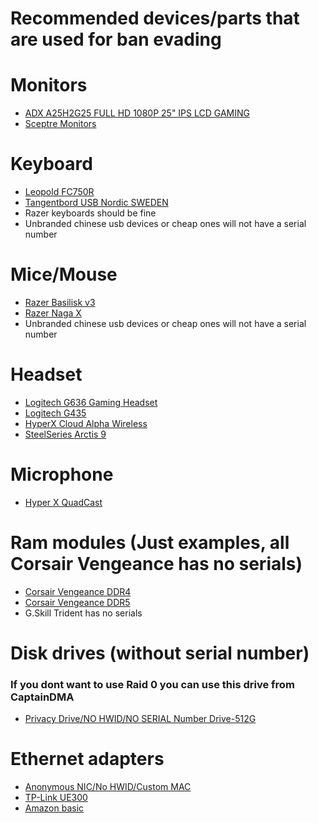 # Recommended devices/parts that are used for ban evading

# Monitors
- [ADX A25H2G25 FULL HD 1080P 25" IPS LCD GAMING](https://www.ebay.co.uk/itm/305887408052)
- [Sceptre Monitors](https://www.amazon.com/Sceptre-FreeSync-DisplayPort-Speakers-E275B-FWD168/dp/B09B8PN1J9?sr=8-5)

# Keyboard
- [Leopold FC750R](https://www.amazon.se/Leopold-tangenter-high-end-mekaniskt-tangentbord/dp/B079JSYH7X)
- [Tangentbord USB Nordic SWEDEN](https://www.biltema.se/kontor---teknik/datortillbehor/tangentbord/tangentbord-usb-nordic-2000032469)
- Razer keyboards should be fine
- Unbranded chinese usb devices or cheap ones will not have a serial number

# Mice/Mouse
- [Razer Basilisk v3](https://www.pricerunner.com/pl/110-3200349493/Computer-Mice/Razer-Basilisk-V3-Compare-Prices)
- [Razer Naga X](https://www.pricerunner.com/pl/110-3200065958/Computer-Mice/Razer-Naga-X-Compare-Prices)
- Unbranded chinese usb devices or cheap ones will not have a serial number

# Headset
- [Logitech G636 Gaming Headset](https://www.pricerunner.com/pl/94-4822845/Headphones/Logitech-G635-LightSync-Compare-Prices)
- [Logitech G435](https://www.pricerunner.com/pl/94-3200339580/Headphones/Logitech-G435-Compare-Prices)
- [HyperX Cloud Alpha Wireless](https://www.pricerunner.com/pl/94-3201166228/Headphones/HyperX-Cloud-Alpha-Wireless-Compare-Prices)
- [SteelSeries Arctis 9](https://steelseries.com/sv-se/gaming-headsets/arctis-9?srsltid=AfmBOoqnrN5HPPMLBfLdILmnReSvjV9V93D-69TcZijTvTccB2LWrT9r)

# Microphone
- [Hyper X QuadCast](https://hyperx.com/products/hyperx-quadcast-usb-microphone)

# Ram modules (Just examples, all Corsair Vengeance has no serials)
- [Corsair Vengeance DDR4](https://www.pricerunner.com/pl/38-5134118/RAM-Memory/Corsair-Vengeance-LPX-Black-DDR4-3600MHz-2x32GB-%28CMK64GX4M2D3600C18%29-Compare-Prices)
- [Corsair Vengeance DDR5](https://www.pricerunner.com/pl/38-3258453027/RAM-Memory/Corsair-DDR5-6000MHz-2x16GB-%28CMK32GX5M2B6000Z30%29-Compare-Prices)
- G.Skill Trident has no serials

# Disk drives (without serial number)
### If you dont want to use Raid 0 you can use this drive from CaptainDMA
- [Privacy Drive/NO HWID/NO SERIAL Number Drive-512G](https://captaindma.com/product/privacy-drive-no-hwid-no-serial-number-drive-512g/)

# Ethernet adapters
- [Anonymous NIC/No HWID/Custom MAC](https://captaindma.com/product/anonymous-nic-no-hwid-custom-mac/)
- [TP-Link UE300](https://www.pricerunner.com/pl/117-3076573/Network-Cards-Bluetooth-Adapters/TP-Link-UE300-Compare-Prices)
- [Amazon basic](https://www.amazon.se/Amazon-Basics-Gigabit-Ethernet-internetadapter/dp/B00M77HMU0)
